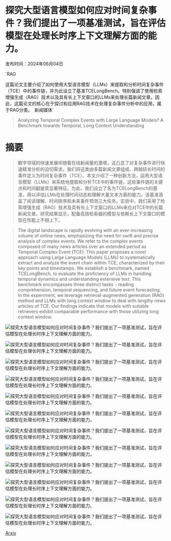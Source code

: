 # 探究大型语言模型如何应对时间复杂事件？我们提出了一项基准测试，旨在评估模型在处理长时序上下文理解方面的能力。

发布时间：2024年06月04日

`RAG

这篇论文主要介绍了如何使用大型语言模型（LLMs）来提取和分析时间复杂事件（TCE）中的事件链，并为此设立了基准TCELongBench。特别强调了使用检索增强生成（RAG）技术以及具有长上下文窗口的LLMs来处理长篇新闻文章。因此，这篇论文的核心在于探讨和应用RAG技术在处理复杂事件分析中的应用，属于RAG分类。` `新闻媒体`

> Analyzing Temporal Complex Events with Large Language Models? A Benchmark towards Temporal, Long Context Understanding

# 摘要

> 数字领域的快速发展伴随着在线新闻量的激增，这凸显了对复杂事件进行快速精准分析的迫切需求。我们将这类由多篇新闻文章组成、跨越较长时间的事件定义为时间复杂事件（TCE）。本文介绍了一种创新方法，运用大型语言模型（LLMs）来系统地提取和分析TCE中的事件链，这些事件链的关键点和时间戳是其显著特征。为此，我们设立了名为TCELongBench的基准，用以评估LLMs在处理时间动态和理解大量文本方面的能力。该基准涵盖了阅读理解、时间排序和未来事件预测三大任务。实验中，我们采用了检索增强生成（RAG）技术及具有长上下文窗口的LLMs来应对TCE中的长篇新闻文章。研究结果显示，配备高效检索器的模型与依赖长上下文窗口的模型在性能上不相上下。

> The digital landscape is rapidly evolving with an ever-increasing volume of online news, emphasizing the need for swift and precise analysis of complex events. We refer to the complex events composed of many news articles over an extended period as Temporal Complex Event (TCE). This paper proposes a novel approach using Large Language Models (LLMs) to systematically extract and analyze the event chain within TCE, characterized by their key points and timestamps. We establish a benchmark, named TCELongBench, to evaluate the proficiency of LLMs in handling temporal dynamics and understanding extensive text. This benchmark encompasses three distinct tasks - reading comprehension, temporal sequencing, and future event forecasting. In the experiment, we leverage retrieval-augmented generation (RAG) method and LLMs with long context window to deal with lengthy news articles of TCE. Our findings indicate that models with suitable retrievers exhibit comparable performance with those utilizing long context window.

![探究大型语言模型如何应对时间复杂事件？我们提出了一项基准测试，旨在评估模型在处理长时序上下文理解方面的能力。](../../../paper_images/2406.02472/example_intro.png)

![探究大型语言模型如何应对时间复杂事件？我们提出了一项基准测试，旨在评估模型在处理长时序上下文理解方面的能力。](../../../paper_images/2406.02472/pipeline_data_constr.png)

![探究大型语言模型如何应对时间复杂事件？我们提出了一项基准测试，旨在评估模型在处理长时序上下文理解方面的能力。](../../../paper_images/2406.02472/distr_day_gap.png)

![探究大型语言模型如何应对时间复杂事件？我们提出了一项基准测试，旨在评估模型在处理长时序上下文理解方面的能力。](../../../paper_images/2406.02472/distr_token.png)

![探究大型语言模型如何应对时间复杂事件？我们提出了一项基准测试，旨在评估模型在处理长时序上下文理解方面的能力。](../../../paper_images/2406.02472/starts_ques.png)

![探究大型语言模型如何应对时间复杂事件？我们提出了一项基准测试，旨在评估模型在处理长时序上下文理解方面的能力。](../../../paper_images/2406.02472/pipeline_baselines.png)

![探究大型语言模型如何应对时间复杂事件？我们提出了一项基准测试，旨在评估模型在处理长时序上下文理解方面的能力。](../../../paper_images/2406.02472/distr_long_qa_acc.png)

![探究大型语言模型如何应对时间复杂事件？我们提出了一项基准测试，旨在评估模型在处理长时序上下文理解方面的能力。](../../../paper_images/2406.02472/lost_middle_detail.png)

![探究大型语言模型如何应对时间复杂事件？我们提出了一项基准测试，旨在评估模型在处理长时序上下文理解方面的能力。](../../../paper_images/2406.02472/experi_retri_order_accbydate.png)

![探究大型语言模型如何应对时间复杂事件？我们提出了一项基准测试，旨在评估模型在处理长时序上下文理解方面的能力。](../../../paper_images/2406.02472/Forecast_error_analysis.png)

![探究大型语言模型如何应对时间复杂事件？我们提出了一项基准测试，旨在评估模型在处理长时序上下文理解方面的能力。](../../../paper_images/2406.02472/four_choice_distr_MCQ.png)

![探究大型语言模型如何应对时间复杂事件？我们提出了一项基准测试，旨在评估模型在处理长时序上下文理解方面的能力。](../../../paper_images/2406.02472/four_choice_distr_fore.png)

[Arxiv](https://arxiv.org/abs/2406.02472)